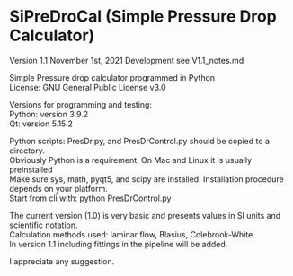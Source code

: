 # SiPreDroCal  (Simple Pressure Drop Calculator)
Version 1.1 November 1st, 2021 Development see V1.1_notes.md

Simple Pressure drop calculator programmed in Python  
License: GNU General Public License v3.0

Versions for programming and testing:  
Python: version 3.9.2  
Qt:     version 5.15.2

Python scripts: PresDr.py, and PresDrControl.py should be copied to a directory.  
Obviously Python is a requirement. On Mac and Linux it is usually preinstalled  
Make sure sys, math, pyqt5, and scipy are installed. Installation procedure depends 
on your platform.  
Start from cli with: python PresDrControl.py 

The current version (1.0) is very basic and presents values in SI units and scientific notation.  
Calculation methods used: laminar flow, Blasius, Colebrook-White.  
In version 1.1 including fittings in the pipeline will be added. 

I appreciate any suggestion.
